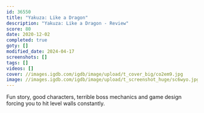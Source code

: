 ```yaml
---
id: 36550
title: "Yakuza: Like a Dragon"
description: "Yakuza: Like a Dragon - Review"
score: 80
date: 2020-12-02
completed: true
goty: []
modified_date: 2024-04-17
screenshots: []
tags: []
videos: []
cover: //images.igdb.com/igdb/image/upload/t_cover_big/co2em9.jpg
image: //images.igdb.com/igdb/image/upload/t_screenshot_huge/sc6wyo.jpg
---
```

Fun story, good characters, terrible boss mechanics and game design forcing you to hit level walls constantly.